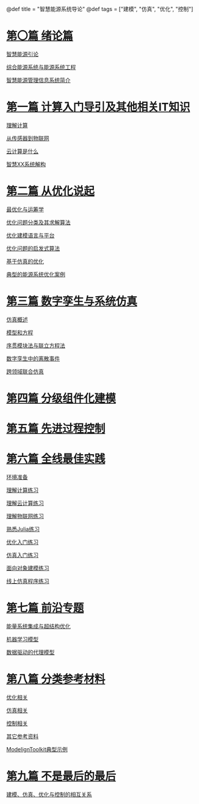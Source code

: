 @def title = "智慧能源系统导论"
@def tags = ["建模", "仿真", "优化", "控制"]

# [第〇篇 绪论篇](introductionindex)

[智慧能源引论](introduction)

[综合能源系统与能源系统工程](energy-system-engineering)

[智慧能源管理信息系统简介](energy-management-system)

# [第一篇 计算入门导引及其他相关IT知识](cs4eindex)

[理解计算](cs4e-firstcourse)

[从传感器到物联网](internet-of-things)

[云计算是什么](cloud-computing)

[智慧XX系统解构](stucture-of-smartsystems)

# [第二篇 从优化说起](optimizationindex)

[最优化与运筹学](optimization-intro)

[优化问题分类及其求解算法](classification-optimization)

[优化建模语言与平台](language-4-optimization)

[优化问题的启发式算法](metaheuristics-optimization)

[基于仿真的优化](simulation-based-optimization)

[典型的能源系统优化案例](examples-of-energyrelatedoptimization)

# [第三篇 数字孪生与系统仿真](simulationindex)

[仿真概述](simulation-intro)

[模型和方程](models-and-equations)

[序贯模块法与联立方程法](methods-4-simulation-solve)

[数字孪生中的离散事件](discrete-events)

[跨领域联合仿真](co-simulation)

# [第四篇 分级组件化建模](structureindex)



# [第五篇 先进过程控制](controlindex)

# [第六篇 全线最佳实践](practiseindex)

[环境准备](/homework/homework1)

[理解计算练习](/homework/homework2)

[理解云计算练习](/homework/homework3)

[理解物联网练习](/homework/homework4)

[熟悉Julia练习](/homework/homework5)

[优化入门练习](/homework/homework6)

[仿真入门练习](/homework/homework7)

[面向对象建模练习](/homework/homework8)

[线上仿真程序练习](/homework/homework9)

# [第七篇 前沿专题](frontindex)

[能量系统集成与超结构优化](front1-superstrucre)

[机器学习模型](front2-machinelearning)

[数据驱动的代理模型](front2-datadrivenmodels)

# [第八篇 分类参考材料](referenceindex)

[优化相关](optimization-references)

[仿真相关](simulation-references)

[控制相关](control-references)

[其它参考资料](references)

[ModelignToolkit典型示例](https://ai4energy.github.io/LearnDocs/dev/)

# [第九篇 不是最后的最后](sumarry)

[建模、仿真、优化与控制的相互关系](alltogether-in-digital-twins)

<!-- 

# [知识可运行化—建模](modeling-intro)

# [数字孪生？虚拟仿真？](simulation-intro)

# [模型预测控制](mpc-intro)


 -->